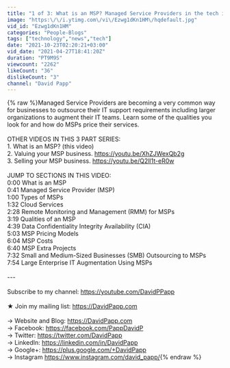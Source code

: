```yaml
---
title: "1 of 3: What is an MSP? Managed Service Providers in the tech industry"
image: "https:\/\/i.ytimg.com\/vi\/Ezwg1dKn1HM\/hqdefault.jpg"
vid_id: "Ezwg1dKn1HM"
categories: "People-Blogs"
tags: ["technology","news","tech"]
date: "2021-10-23T02:20:21+03:00"
vid_date: "2021-04-27T18:41:20Z"
duration: "PT9M9S"
viewcount: "2262"
likeCount: "36"
dislikeCount: "3"
channel: "David Papp"
---
```

{% raw %}Managed Service Providers are becoming a very common way for businesses to outsource their IT support requirements including larger organizations to augment their IT teams.  Learn some of the qualities you look for and how do MSPs price their services.<br /><br />OTHER VIDEOS IN THIS 3 PART SERIES:<br />1. What is an MSP? (this video)<br />2. Valuing your MSP business. <a rel="nofollow" target="blank" href="https://youtu.be/XhZJWexQb2g">https://youtu.be/XhZJWexQb2g</a><br />3. Selling your MSP business. <a rel="nofollow" target="blank" href="https://youtu.be/Q2lI1t-eR0w">https://youtu.be/Q2lI1t-eR0w</a><br /><br />JUMP TO SECTIONS IN THIS VIDEO:<br />0:00 What is an MSP<br />0:41 Managed Service Provider (MSP)<br />1:00 Types of MSPs<br />1:32 Cloud Services<br />2:28 Remote Monitoring and Management (RMM) for MSPs<br />3:19 Qualities of an MSP<br />4:39 Data Confidentiality Integrity Availability (CIA) <br />5:03 MSP Pricing Models<br />6:04 MSP Costs<br />6:40 MSP Extra Projects<br />7:32 Small and Medium-Sized Businesses (SMB) Outsourcing to MSPs<br />7:54 Large Enterprise IT Augmentation Using MSPs<br /><br />---<br /><br />Subscribe to my channel: <a rel="nofollow" target="blank" href="https://youtube.com/DavidPPapp">https://youtube.com/DavidPPapp</a> <br /><br />★ Join my mailing list: <a rel="nofollow" target="blank" href="https://DavidPapp.com">https://DavidPapp.com</a><br /><br />→ Website and Blog: <a rel="nofollow" target="blank" href="https://DavidPapp.com">https://DavidPapp.com</a> <br />→ Facebook: <a rel="nofollow" target="blank" href="https://facebook.com/PappDavidP">https://facebook.com/PappDavidP</a> <br />→ Twitter: <a rel="nofollow" target="blank" href="https://twitter.com/DavidPapp">https://twitter.com/DavidPapp</a><br />→ LinkedIn: <a rel="nofollow" target="blank" href="https://linkedin.com/in/DavidPapp">https://linkedin.com/in/DavidPapp</a> <br />→ Google+: <a rel="nofollow" target="blank" href="https://plus.google.com/+DavidPapp">https://plus.google.com/+DavidPapp</a><br />→ Instagram <a rel="nofollow" target="blank" href="https://www.instagram.com/david_papp/">https://www.instagram.com/david_papp/</a>{% endraw %}
